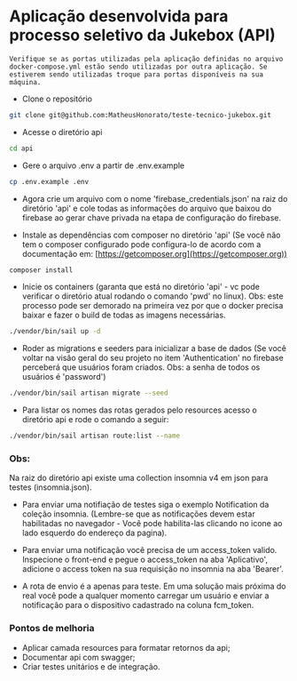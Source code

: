 # Aplicação desenvolvida para processo seletivo da Jukebox (API)

```plaintext
Verifique se as portas utilizadas pela aplicação definidas no arquivo docker-compose.yml estão sendo utilizadas por outra aplicação. Se estiverem sendo utilizadas troque para portas disponíveis na sua máquina.
```
- Clone o repositório

```bash
git clone git@github.com:MatheusHonorato/teste-tecnico-jukebox.git
```

- Acesse o diretório api

```bash
cd api
```

- Gere o arquivo .env a partir de .env.example

```bash
cp .env.example .env
```
- Agora crie um arquivo com o nome 'firebase_credentials.json' na raiz do diretório 'api' e cole todas as informações do arquivo que baixou do firebase ao gerar chave privada na etapa de configuração do firebase.

- Instale as dependências com composer no diretório 'api' (Se você não tem o composer configurado pode configura-lo de acordo com a documentação em: [https://getcomposer.org](https://getcomposer.org))

```bash
composer install
```

- Inicie os containers (garanta que está no diretório 'api' - vc pode verificar o diretório atual rodando o comando 'pwd' no linux). Obs: este processo pode ser demorado na primeira vez por que o docker precisa baixar e fazer o build de todas as imagens necessárias.

```bash
./vendor/bin/sail up -d
```

- Roder as migrations e seeders para inicializar a base de dados (Se você voltar na visão geral do seu projeto no item 'Authentication' no firebase perceberá que usuários foram criados. Obs: a senha de todos os usuários é 'password')

```bash
./vendor/bin/sail artisan migrate --seed
```

- Para listar os nomes das rotas gerados pelo resources acesso o diretório api e rode o comando a seguir:

```bash
./vendor/bin/sail artisan route:list --name
```

### Obs:

Na raiz do diretório api existe uma collection insomnia v4 em json para testes (insomnia.json).

- Para enviar uma notifiação de testes siga o exemplo Notification da coleção insomnia. (Lembre-se que as notificações devem estar habilitadas no navegador -  Você pode habilita-las clicando no icone ao lado esquerdo do endereço da pagina).

- Para enviar uma notificação você precisa de um access_token valido. Inspecione o front-end e pegue o access_token na aba 'Aplicativo', adicione o access token na sua requisição no insomnia na aba 'Bearer'.

- A rota de envio é a apenas para teste. Em uma solução mais próxima do real você pode a qualquer momento carregar um usuário e enviar a notificação para o dispositivo cadastrado na coluna fcm_token.

### Pontos de melhoria

- Aplicar camada resources para formatar retornos da api;
- Documentar api com swagger;
- Criar testes unitários e de integração.

